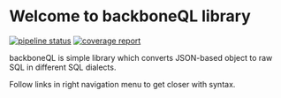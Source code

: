# Welcome to backboneQL library

[![pipeline status](https://dev01.backbone.sk/backboneql/backboneql-python/badges/master/pipeline.svg)](https://dev01.backbone.sk/backboneql/backboneql-python/commits/master)
[![coverage report](https://dev01.backbone.sk/backboneql/backboneql-python/badges/master/coverage.svg)](https://dev01.backbone.sk/backboneql/backboneql-python/commits/master)

backboneQL is simple library which converts JSON-based object to raw SQL in different SQL dialects.

Follow links in right navigation menu to get closer with syntax.
